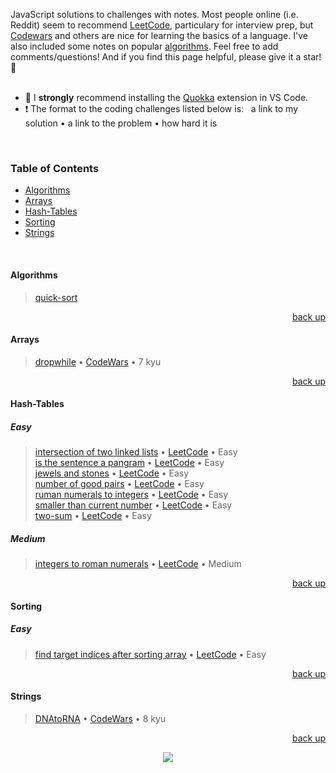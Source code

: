 <div hidden id="top"></div>

JavaScript solutions to challenges with notes. Most people online (i.e. Reddit) seem to recommend [LeetCode](https://leetcode.com/), particulary for interview prep, but [Codewars](https://www.codewars.com/) and others are nice for learning the basics of a language. I've also included some notes on popular [algorithms](https://github.com/TheAlgorithms/JavaScript). Feel free to add comments/questions! And if you find this page helpful, please give it a star! 🌟
<br>
<br>

* 💜 I <strong>strongly</strong> recommend installing the [Quokka](https://quokkajs.com/docs/index.html) extension in VS Code.
* ❗ The format to the coding challenges listed below is: &nbsp; a link to my solution • a link to the problem • how hard it is
<br>

### Table of Contents
- [Algorithms](#algorithms)
- [Arrays](#arrays)
- [Hash-Tables](#hash-tables)
- [Sorting](#sorting)
- [Strings](#strings)
<br>

#### Algorithms
>[quick-sort](https://github.com/adrianHards/challenges-js/blob/main/algorithms/quick-sort.js)
<p align="right"><a href="#top">back up</a></p>

#### Arrays

>[dropwhile](https://github.com/adrianHards/challenges-js/blob/main/arrays/dropwhile.js) • [CodeWars](https://www.codewars.com/kata/54f9c37106098647f400080a) • 7 kyu

<p align="right"><a href="#top">back up</a></p>

#### Hash-Tables
##### Easy
>[intersection of two linked lists](https://github.com/adrianHards/challenges-js/blob/main/hash-tables/intersection-two-linked-lists.js) • [LeetCode](https://leetcode.com/problems/intersection-of-two-linked-lists/) • Easy <br>
>[is the sentence a pangram](https://github.com/adrianHards/challenges-js/blob/main/hash-tables/is-sentence-pangram.js) • [LeetCode](https://leetcode.com/problems/check-if-the-sentence-is-pangram/) • Easy <br>
>[jewels and stones](https://github.com/adrianHards/challenges-js/blob/main/hash-tables/jewels-and-stones.js) • [LeetCode](https://leetcode.com/problems/jewels-and-stones) • Easy <br>
>[number of good pairs](https://github.com/adrianHards/challenges-js/blob/main/hash-tables/number-of-good-pairs.js) • [LeetCode](https://leetcode.com/problems/number-of-good-pairs/) • Easy <br>
>[ruman numerals to integers](https://github.com/adrianHards/leetcode-js/blob/main/hash-tables/roman-to-integer.js) • [LeetCode](https://leetcode.com/problems/roman-to-integer) • Easy <br>
>[smaller than current number](https://github.com/adrianHards/challenges-js/blob/main/hash-tables/smaller-than-current-number.js) • [LeetCode](https://leetcode.com/problems/how-many-numbers-are-smaller-than-the-current-number) • Easy <br>
>[two-sum](https://github.com/adrianHards/leetcode-js/blob/main/hash-tables/two-sum.js) • [LeetCode](https://leetcode.com/problems/two-sum) • Easy <br>
##### Medium
>[integers to roman numerals](https://github.com/adrianHards/leetcode-js/blob/main/hash-tables/integer-to-roman.js) • [LeetCode](https://leetcode.com/problems/integer-to-roman) • Medium

<p align="right"><a href="#top">back up</a></p>

#### Sorting
##### Easy
>[find target indices after sorting array](https://github.com/adrianHards/leetcode-js/blob/main/sorting/find-target-indices-after-sorting-array.js) • [LeetCode](https://leetcode.com/problems/find-target-indices-after-sorting-array/) • Easy

<p align="right"><a href="#top">back up</a></p>

#### Strings

>[DNAtoRNA](https://github.com/adrianHards/challenges-js/blob/main/strings/DNAtoRNA.js) • [CodeWars](https://www.codewars.com/kata/5556282156230d0e5e000089) • 8 kyu

<p align="right"><a href="#top">back up</a></p>

<p align="center">
  <img src="https://visitor-badge.laobi.icu/badge?page_id=adrianHards/challenges-js" id="counter">
</p>
